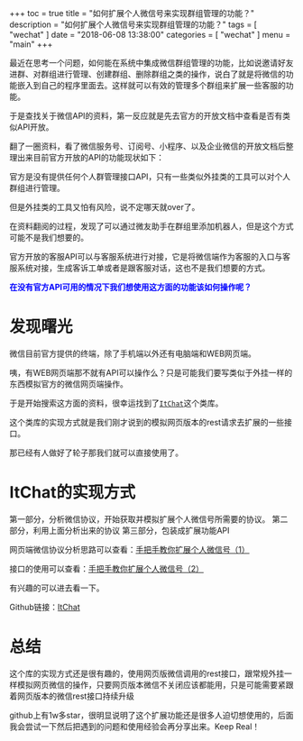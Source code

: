 +++
toc = true
title = "如何扩展个人微信号来实现群组管理的功能？"
description = "如何扩展个人微信号来实现群组管理的功能？"
tags = [
	"wechat"
]
date = "2018-06-08 13:38:00"
categories = [
    "wechat"
]
menu = "main"
+++

最近在思考一个问题，如何能在系统中集成微信群组管理的功能，比如说邀请好友进群、对群组进行管理、创建群组、删除群组之类的操作，说白了就是将微信的功能嵌入到自己的程序里面去。这样就可以有效的管理多个群组来扩展一些客服的功能。

于是查找关于微信API的资料，第一反应就是先去官方的开放文档中查看是否有类似API开放。

翻了一圈资料，看了微信服务号、订阅号、小程序、以及企业微信的开放文档后整理出来目前官方开放的API的功能现状如下：

官方是没有提供任何个人群管理接口API，只有一些类似外挂类的工具可以对个人群组进行管理。

但是外挂类的工具又怕有风险，说不定哪天就over了。

在资料翻阅的过程，发现了可以通过微友助手在群组里添加机器人，但是这个方式可能不是我们想要的。

官方开放的客服API可以与客服系统进行对接，它是将微信端作为客服的入口与客服系统对接，生成客诉工单或者是跟客服对话，这也不是我们想要的方式。

<span style="color:blue">**在没有官方API可用的情况下我们想使用这方面的功能该如何操作呢？**</span>

# 发现曙光

微信目前官方提供的终端，除了手机端以外还有电脑端和WEB网页端。

咦，有WEB网页端那不就有API可以操作么？只是可能我们要写类似于外挂一样的东西模拟官方的微信网页端操作。

于是开始搜索这方面的资料，很幸运找到了[`ItChat`](https://github.com/littlecodersh/ItChat)这个类库。

这个类库的实现方式就是我们刚才说到的模拟网页版本的rest请求去扩展的一些接口。

那已经有人做好了轮子那我们就可以直接使用了。


# ItChat的实现方式

第一部分，分析微信协议，开始获取并模拟扩展个人微信号所需要的协议。
第二部分，利用上面分析出来的协议
第三部分，包装成扩展功能API

网页端微信协议分析思路可以查看：[手把手教你扩展个人微信号（1）](http://python.jobbole.com/84918/)

接口的使用可以查看：[手把手教你扩展个人微信号（2）](http://python.jobbole.com/86532/)

有兴趣的可以进去看一下。

Github链接：[ItChat](https://github.com/littlecodersh/ItChat)

# 总结

这个库的实现方式还是很有趣的，使用网页版微信调用的rest接口，跟常规外挂一样模拟网页微信的操作，只要网页版本微信不关闭应该都能用，只是可能需要紧跟着网页版本的微信rest接口持续升级

github上有1w多star，很明显说明了这个扩展功能还是很多人迫切想使用的，后面我会尝试一下然后把遇到的问题和使用经验会再分享出来。Keep Real！








